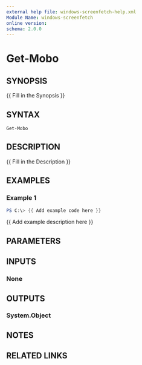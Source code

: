 ```yaml
---
external help file: windows-screenfetch-help.xml
Module Name: windows-screenfetch
online version:
schema: 2.0.0
---
```


# Get-Mobo

## SYNOPSIS
{{ Fill in the Synopsis }}

## SYNTAX

```
Get-Mobo
```

## DESCRIPTION
{{ Fill in the Description }}

## EXAMPLES

### Example 1
```powershell
PS C:\> {{ Add example code here }}
```

{{ Add example description here }}

## PARAMETERS

## INPUTS

### None

## OUTPUTS

### System.Object
## NOTES

## RELATED LINKS
